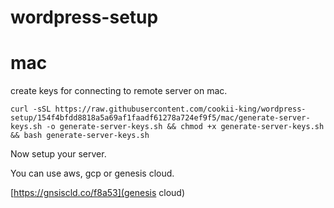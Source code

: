 # wordpress-setup

# mac

create keys for connecting to remote server on mac.

```curl -sSL https://raw.githubusercontent.com/cookii-king/wordpress-setup/154f4bfdd8818a5a69af1faadf61278a724ef9f5/mac/generate-server-keys.sh -o generate-server-keys.sh && chmod +x generate-server-keys.sh && bash generate-server-keys.sh```

Now setup your server.

You can use aws, gcp or genesis cloud.

[https://gnsiscld.co/f8a53](genesis cloud)
